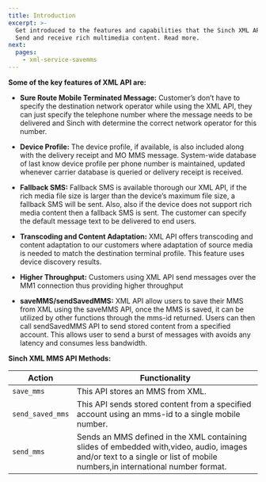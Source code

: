 ```yaml
---
title: Introduction
excerpt: >-
  Get introduced to the features and capabilities that the Sinch XML API offers.
  Send and receive rich multimedia content. Read more.
next:
  pages:
    - xml-service-savemms
---
```

**Some of the key features of XML API are:**

  - **Sure Route Mobile Terminated Message:** Customer’s don’t have to
    specify the destination network operator while using the XML API,
    they can just specify the telephone number where the message needs
    to be delivered and Sinch with determine the correct network
    operator for this number.

  - **Device Profile:** The device profile, if available, is also
    included along with the delivery receipt and MO MMS message.
    System-wide database of last know device profile per phone number is
    maintained, updated whenever carrier database is queried or delivery
    receipt is received.

  - **Fallback SMS:** Fallback SMS is available thorough our XML API, if
    the rich media file size is larger than the device’s maximum file
    size, a fallback SMS will be sent. Also, also if the device does not
    support rich media content then a fallback SMS is sent. The customer
    can specify the default message text to be delivered to end users.

  - **Transcoding and Content Adaptation:** XML API offers transcoding
    and content adaptation to our customers where adaptation of source
    media is needed to match the destination terminal profile. This
    feature uses device discovery results.

  - **Higher Throughput:** Customers using XML API send messages over
    the MM1 connection thus providing higher throughput

  - **saveMMS/sendSavedMMS:** XML API allow users to save their MMS from
    XML using the saveMMS API, once the MMS is saved, it can be utilized
    by other functions through the mms-id returned. Users can then call
    sendSavedMMS API to send stored content from a specified account.
    This allows user to send a burst of messages with avoids any latency
    and consumes less bandwidth.

**Sinch XML MMS API Methods:**

|         Action         |                      Functionality                                                                                                                                                     |
| ---------------- | ------------------------------------------------------------------------------------------------------------------------------------------------------------------------- |
| `save_mms`       | This API stores an MMS from XML.                                                                                                                                          |
| `send_saved_mms` | This API sends stored content from a specified account using an mms-id to a single mobile number.                                                                         |
| `send_mms`       | Sends an MMS defined in the XML containing slides of embedded with,video, audio, images and/or text to a single or list of mobile numbers,in international number format. |
